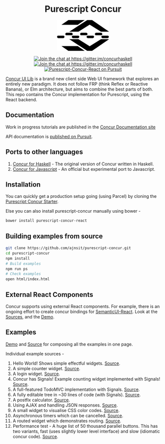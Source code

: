 <h1 align="center">
  Purescript Concur
</h1>
<p align="center">
   <img src="docs/logo.png" height="100">
</p>
<p align="center">
  <a href="https://gitter.im/concurhaskell" rel="nofollow">
      <img src="https://camo.githubusercontent.com/9fb4e2dde684214e7454d930a369f97190d1ecf2/68747470733a2f2f696d672e736869656c64732e696f2f62616467652f6769747465722d6a6f696e253230636861742532302545322538362541332d626c75652e737667" alt="Join the chat at https://gitter.im/concurhaskell" data-canonical-src="https://img.shields.io/badge/gitter-join%20chat%20%E2%86%A3-blue.svg" style="max-width:100%;">
   </a>
   <a href="https://www.reddit.com/r/concurhaskell/" rel="nofollow">
      <img src="https://img.shields.io/badge/reddit-join%20the%20discussion%20%E2%86%A3-1158c2.svg" alt="Join the chat at https://gitter.im/concurhaskell" style="max-width:100%;">
   </a>
   <a href="https://pursuit.purescript.org/packages/purescript-concur-react">
     <img src="https://pursuit.purescript.org/packages/purescript-concur-react/badge"
        alt="Purescript-Concur-React on Pursuit">
     </img>
   </a>
</p>

[Concur UI Lib](https://github.com/ajnsit/concur) is a brand new client side Web UI framework that explores an entirely new paradigm. It does not follow FRP (think Reflex or Reactive Banana), or Elm architecture, but aims to combine the best parts of both. This repo contains the Concur implementation for Purescript, using the React backend.

## Documentation

Work in progress tutorials are published in the [Concur Documentation site](https://github.com/ajnsit/concur-documentation/blob/master/README.md)

API documentation is [published on Pursuit](https://pursuit.purescript.org/packages/purescript-concur-react).

## Ports to other languages

1. [Concur for Haskell](https://github.com/ajnsit/concur) - The original version of Concur written in Haskell.
2. [Concur for Javascript](https://github.com/ajnsit/concur-js) - An official but experimental port to Javascript.

## Installation

You can quickly get a production setup going (using Parcel) by cloning the [Purescript Concur Starter](https://github.com/ajnsit/purescript-concur-starter).

Else you can also install purescript-concur manually using bower -

```bash
bower install purescript-concur-react
```

## Building examples from source

```bash
git clone https://github.com/ajnsit/purescript-concur.git
cd purescript-concur
npm install
# Build examples
npm run ps
# Check examples
open html/index.html
```

## External React Components

Concur supports using external React components. For example, there is an ongoing effort to create concur bindings for [SemanticUI-React](https://react.semantic-ui.com). Look at the [Sources](https://github.com/ajnsit/purescript-concur-semantic), and the [Demo](https://ajnsit.github.io/purescript-concur-semantic/).

## Examples

[Demo](https://ajnsit.github.io/purescript-concur/) and [Source](https://github.com/ajnsit/purescript-concur/blob/master/examples/Main.purs) for composing all the examples in one page.

Individual example sources -

1. Hello World! Shows simple effectful widgets. [Source](https://github.com/ajnsit/purescript-concur/blob/master/examples/Test/Hello.purs).
2. A simple counter widget. [Source](https://github.com/ajnsit/purescript-concur/blob/master/examples/Test/Counter.purs).
3. A login widget. [Source](https://github.com/ajnsit/purescript-concur/blob/master/examples/Test/Login.purs).
4. Concur has Signals! Example counting widget implemented with Signals! [Source](https://github.com/ajnsit/purescript-concur/blob/master/examples/Test/Signals.purs).
5. A full-featured TodoMVC implementation with Signals. [Source](https://github.com/ajnsit/purescript-concur/blob/master/examples/Test/Todos.purs).
6. A fully editable tree in ~30 lines of code (with Signals). [Source](https://github.com/ajnsit/purescript-concur/blob/master/examples/Test/EditHeadings.purs).
7. A postfix calculator. [Source](https://github.com/ajnsit/purescript-concur/blob/master/examples/Test/Calc.purs).
8. Using AJAX and handling JSON responses. [Source](https://github.com/ajnsit/purescript-concur/blob/master/examples/Test/Ajax.purs).
9. A small widget to visualise CSS color codes. [Source](https://github.com/ajnsit/purescript-concur/blob/master/examples/Test/Color.purs).
10. Asynchronous timers which can be cancelled. [Source](https://github.com/ajnsit/purescript-concur/blob/master/examples/Test/Timers.purs).
11. A routed widget which demonstrates routing. [Source](https://github.com/ajnsit/purescript-concur/blob/master/examples/Test/Routing.purs).
12. Performance test - A huge list of 50 thousand parallel buttons. This has two variants, fast (uses slightly lower level interface) and slow (idiomatic concur code). [Source](https://github.com/ajnsit/purescript-concur/blob/master/examples/Test/SlowButtonList.purs).
